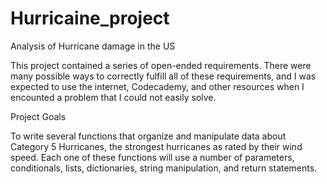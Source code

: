 # Hurricaine_project
 Analysis of Hurricane damage in the US

 This project contained a series of open-ended requirements. There were many possible ways to correctly fulfill all of these requirements, and I was expected to use the internet, Codecademy, and other resources when I encounted a problem that I could not easily solve.

Project Goals

To write several functions that organize and manipulate data about Category 5 Hurricanes, the strongest hurricanes as rated by their wind speed. Each one of these functions will use a number of parameters, conditionals, lists, dictionaries, string manipulation, and return statements.


